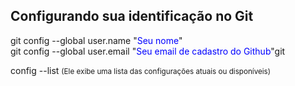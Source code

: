 ## Configurando sua identificação no Git

git config --global user.name "<span style="color:blue;">Seu nome</span>"  
git config --global user.email "<span style="color:blue;">Seu email de cadastro do Github</span>"git  
  
config --list  <small>(Ele exibe uma lista das configurações atuais ou disponíveis)</small>



